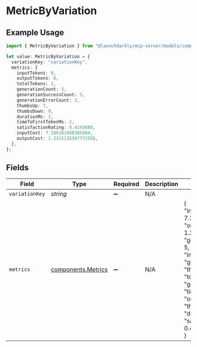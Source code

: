 # MetricByVariation

## Example Usage

```typescript
import { MetricByVariation } from "@launchdarkly/mcp-server/models/components";

let value: MetricByVariation = {
  variationKey: "variationKey",
  metrics: {
    inputTokens: 0,
    outputTokens: 6,
    totalTokens: 1,
    generationCount: 5,
    generationSuccessCount: 5,
    generationErrorCount: 2,
    thumbsUp: 7,
    thumbsDown: 9,
    durationMs: 3,
    timeToFirstTokenMs: 2,
    satisfactionRating: 0.4145608,
    inputCost: 7.386281948385884,
    outputCost: 1.2315135367772556,
  },
};
```

## Fields

| Field                                                                                                                                                                                                                                                                                                                | Type                                                                                                                                                                                                                                                                                                                 | Required                                                                                                                                                                                                                                                                                                             | Description                                                                                                                                                                                                                                                                                                          | Example                                                                                                                                                                                                                                                                                                              |
| -------------------------------------------------------------------------------------------------------------------------------------------------------------------------------------------------------------------------------------------------------------------------------------------------------------------- | -------------------------------------------------------------------------------------------------------------------------------------------------------------------------------------------------------------------------------------------------------------------------------------------------------------------- | -------------------------------------------------------------------------------------------------------------------------------------------------------------------------------------------------------------------------------------------------------------------------------------------------------------------- | -------------------------------------------------------------------------------------------------------------------------------------------------------------------------------------------------------------------------------------------------------------------------------------------------------------------- | -------------------------------------------------------------------------------------------------------------------------------------------------------------------------------------------------------------------------------------------------------------------------------------------------------------------- |
| `variationKey`                                                                                                                                                                                                                                                                                                       | *string*                                                                                                                                                                                                                                                                                                             | :heavy_minus_sign:                                                                                                                                                                                                                                                                                                   | N/A                                                                                                                                                                                                                                                                                                                  |                                                                                                                                                                                                                                                                                                                      |
| `metrics`                                                                                                                                                                                                                                                                                                            | [components.Metrics](../../models/components/metrics.md)                                                                                                                                                                                                                                                             | :heavy_minus_sign:                                                                                                                                                                                                                                                                                                   | N/A                                                                                                                                                                                                                                                                                                                  | {<br/>"inputCost": 7.386281948385884,<br/>"outputCost": 1.2315135367772556,<br/>"generationSuccessCount": 5,<br/>"inputTokens": 0,<br/>"generationErrorCount": 2,<br/>"thumbsDown": 9,<br/>"totalTokens": 1,<br/>"generationCount": 5,<br/>"timeToFirstTokenMs": 2,<br/>"outputTokens": 6,<br/>"thumbsUp": 7,<br/>"durationMs": 3,<br/>"satisfactionRating": 0.4145608<br/>} |